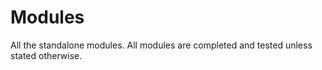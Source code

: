 # Modules
All the standalone modules.
All modules are completed and tested unless stated otherwise.
